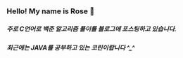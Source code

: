 ### Hello! My name is Rose 👋

##### 주로 C언어로 백준 알고리즘 풀이를 블로그에 포스팅하고 있습니다.
##### 최근에는 JAVA를 공부하고 있는 코린이랍니다 *^_^*

<!--
**yellowmarten/yellowmarten** is a ✨ _special_ ✨ repository because its `README.md` (this file) appears on your GitHub profile.

Here are some ideas to get you started:

- 🔭 I’m currently working on ...
- 🌱 I’m currently learning ...
- 👯 I’m looking to collaborate on ...
- 🤔 I’m looking for help with ...
- 💬 Ask me about ...
- 📫 How to reach me: ...
- 😄 Pronouns: ...
- ⚡ Fun fact: ...
-->
